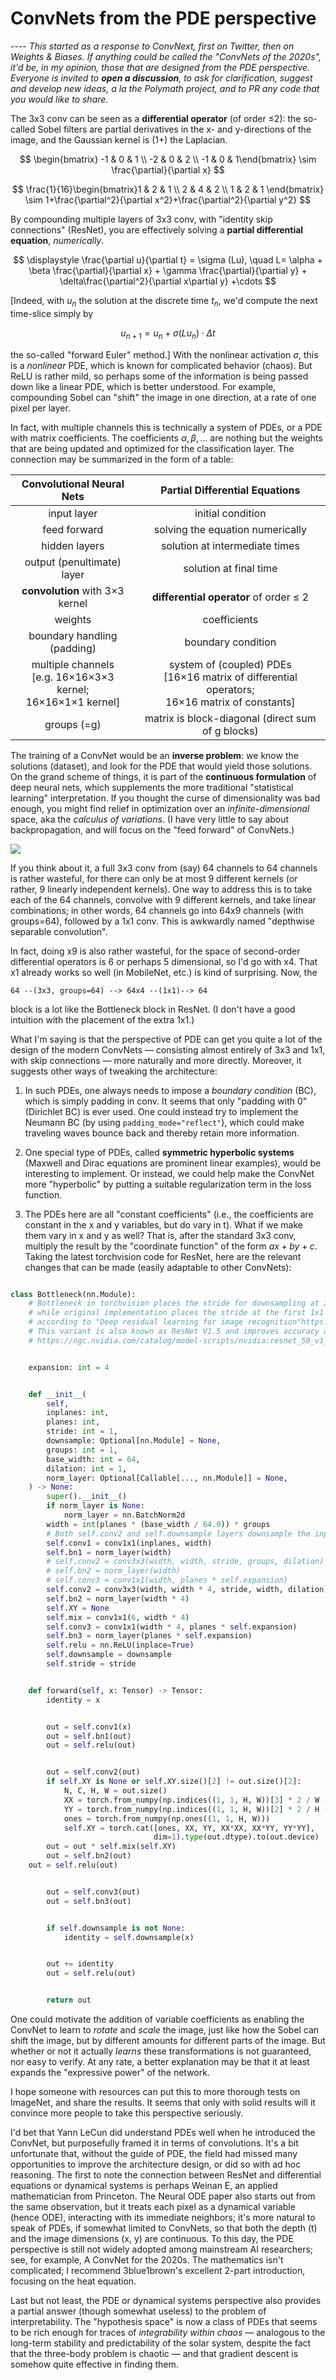 # ConvNets from the PDE perspective

---- *This started as a response to ConvNext, first on Twitter, then on Weights & Biases. If anything could be called the "ConvNets of the 2020s", it'd be, in my opinion, those that are designed from the PDE perspective. Everyone is invited to **open a discussion**, to ask for clarification, suggest and develop new ideas, a la the Polymath project, and to PR any code that you would like to share.*

The 3x3 conv can be seen as a **differential operator** (of order ≤2): the so-called Sobel filters are partial derivatives in the x- and y-directions of the image, and the Gaussian kernel is (1+) the Laplacian.

$$
\begin{bmatrix} -1 & 0 & 1 \\ -2 & 0 & 2 \\ -1 & 0 & 1\end{bmatrix} \sim \frac{\partial}{\partial x}
$$ 

$$
\frac{1}{16}\begin{bmatrix}1 & 2 & 1 \\ 2 & 4 & 2 \\ 1 & 2 & 1 \end{bmatrix} \sim 1+\frac{\partial^2}{\partial x^2}+\frac{\partial^2}{\partial y^2}
$$

By compounding multiple layers of 3x3 conv, with "identity skip connections" (ResNet), you are effectively solving a **partial differential equation**, *numerically*.

$$
\displaystyle \frac{\partial u}{\partial t} = \sigma (Lu), \quad L= \alpha + \beta \frac{\partial}{\partial x} + \gamma \frac{\partial}{\partial y} + \delta\frac{\partial^2}{\partial x\partial y} +\cdots
$$

\[Indeed, with $u_n$ the solution at the discrete time $t_n$, we'd compute the next time-slice simply by 

$$
u_{n+1} = u_n+ \sigma (L u_n) \cdot \Delta t
$$

the so-called "forward Euler" method.] With the nonlinear activation $\sigma$, this is a *nonlinear* PDE, which is known for complicated behavior (chaos). But ReLU is rather mild, so perhaps some of the information is being passed down like a linear PDE, which is better understood. For example, compounding Sobel can "shift" the image in one direction, at a rate of one pixel per layer.

In fact, with multiple channels this is technically a system of PDEs, or a PDE with matrix coefficients. The coefficients $\alpha, \beta,\ldots$ are nothing but the weights that are being updated and optimized for the classification layer. The connection may be summarized in the form of a table:

Convolutional Neural Nets | Partial Differential Equations
:----:|:-------:
input layer | initial condition
feed forward | solving the equation numerically
hidden layers | solution at intermediate times
output (penultimate) layer | solution at final time
**convolution** with 3×3 kernel | **differential operator** of order ≤ 2
weights | coefficients
boundary handling <br> (padding) | boundary condition
multiple channels <br> [e.g. 16×16×3×3 kernel; <br> 16×16×1×1 kernel] | system of (coupled) PDEs <br> [16×16 matrix of differential operators; <br> 16×16 matrix of constants]
groups (=g) | matrix is block-diagonal (direct sum of g blocks)

The training of a ConvNet would be an **inverse problem**: we know the solutions (dataset), and look for the PDE that would yield those solutions. On the grand scheme of things, it is part of the **continuous formulation** of deep neural nets, which supplements the more traditional "statistical learning" interpretation. If you thought the curse of dimensionality was bad enough, you might find relief in optimization over an *infinite-dimensional* space, aka the *calculus of variations*. (I have very little to say about backpropagation, and will focus on the "feed forward" of ConvNets.)

![](/translation.gif)

If you think about it, a full 3x3 conv from (say) 64 channels to 64 channels is rather wasteful, for there can only be at most 9 different kernels (or rather, 9 linearly independent kernels). One way to address this is to take each of the 64 channels, convolve with 9 different kernels, and take linear combinations; in other words, 64 channels go into 64x9 channels (with groups=64), followed by a 1x1 conv. This is awkwardly named "depthwise separable convolution".

In fact, doing x9 is also rather wasteful, for the space of second-order differential operators is 6 or perhaps 5 dimensional, so I'd go with x4. That x1 already works so well (in MobileNet, etc.) is kind of surprising. Now, the

	64 --(3x3, groups=64) --> 64x4 --(1x1)--> 64

block is a lot like the Bottleneck block in ResNet. (I don't have a good intuition with the placement of the extra 1x1.)

What I'm saying is that the perspective of PDE can get you quite a lot of the design of the modern ConvNets — consisting almost entirely of 3x3 and 1x1, with skip connections — more naturally and more directly. Moreover, it suggests other ways of tweaking the architecture:

1. In such PDEs, one always needs to impose a *boundary condition* (BC), which is simply padding in conv. It seems that only "padding with 0" (Dirichlet BC) is ever used. One could instead try to implement the Neumann BC (by using `padding_mode="reflect"`), which could make traveling waves bounce back and thereby retain more information.

1. One special type of PDEs, called **symmetric hyperbolic systems** (Maxwell and Dirac equations are prominent linear examples), would be interesting to implement. Or instead, we could help make the ConvNet more "hyperbolic" by putting a suitable regularization term in the loss function.

1. The PDEs here are all "constant coefficients" (i.e., the coefficients are constant in the x and y variables, but do vary in t). What if we make them vary in x and y as well? That is, after the standard 3x3 conv, multiply the result by the "coordinate function" of the form $ax+by+c$. Taking the latest torchvision code for ResNet, here are the relevant changes that can be made (easily adaptable to other ConvNets):

``` python

class Bottleneck(nn.Module):
    # Bottleneck in torchvision places the stride for downsampling at 3x3 convolution(self.conv2)
    # while original implementation places the stride at the first 1x1 convolution(self.conv1)
    # according to "Deep residual learning for image recognition"https://arxiv.org/abs/1512.03385.
    # This variant is also known as ResNet V1.5 and improves accuracy according to
    # https://ngc.nvidia.com/catalog/model-scripts/nvidia:resnet_50_v1_5_for_pytorch.


    expansion: int = 4


    def __init__(
        self,
        inplanes: int,
        planes: int,
        stride: int = 1,
        downsample: Optional[nn.Module] = None,
        groups: int = 1,
        base_width: int = 64,
        dilation: int = 1,
        norm_layer: Optional[Callable[..., nn.Module]] = None,
    ) -> None:
        super().__init__()
        if norm_layer is None:
            norm_layer = nn.BatchNorm2d
        width = int(planes * (base_width / 64.0)) * groups
        # Both self.conv2 and self.downsample layers downsample the input when stride != 1
        self.conv1 = conv1x1(inplanes, width)
        self.bn1 = norm_layer(width)
        # self.conv2 = conv3x3(width, width, stride, groups, dilation)    # This is the original
        # self.bn2 = norm_layer(width)                                    # This is the original
        # self.conv3 = conv1x1(width, planes * self.expansion)            # This is the original
        self.conv2 = conv3x3(width, width * 4, stride, width, dilation)   # Modified
        self.bn2 = norm_layer(width * 4)                                  # Modified
        self.XY = None                                                    # Modified
        self.mix = conv1x1(6, width * 4)                                  # Modified
        self.conv3 = conv1x1(width * 4, planes * self.expansion)          # Modified
        self.bn3 = norm_layer(planes * self.expansion)
        self.relu = nn.ReLU(inplace=True)
        self.downsample = downsample
        self.stride = stride


    def forward(self, x: Tensor) -> Tensor:
        identity = x


        out = self.conv1(x)
        out = self.bn1(out)
        out = self.relu(out)


        out = self.conv2(out)
        if self.XY is None or self.XY.size()[2] != out.size()[2]:            # Added
            N, C, H, W = out.size()                                          # Added
            XX = torch.from_numpy(np.indices((1, 1, H, W))[3] * 2 / W - 1)   # Added
            YY = torch.from_numpy(np.indices((1, 1, H, W))[2] * 2 / H - 1)   # Added
            ones = torch.from_numpy(np.ones((1, 1, H, W)))                   # Added
            self.XY = torch.cat([ones, XX, YY, XX*XX, XX*YY, YY*YY],         # Added
                                dim=1).type(out.dtype).to(out.device)        # Added
        out = out * self.mix(self.XY)                                        # Added
        out = self.bn2(out)
	out = self.relu(out)


        out = self.conv3(out)
        out = self.bn3(out)


        if self.downsample is not None:
            identity = self.downsample(x)


        out += identity
        out = self.relu(out)


        return out

```

One could motivate the addition of variable coefficients as enabling the ConvNet to learn to *rotate* and *scale* the image, just like how the Sobel can shift the image, but by different amounts for different parts of the image. But whether or not it actually *learns* these transformations is not guaranteed, nor easy to verify. At any rate, a better explanation may be that it at least expands the "expressive power" of the network.

I hope someone with resources can put this to more thorough tests on ImageNet, and share the results. It seems that only with solid results will it convince more people to take this perspective seriously.

I'd bet that Yann LeCun did understand PDEs well when he introduced the ConvNet, but purposefully framed it in terms of convolutions. It's a bit unfortunate that, without the guide of PDE, the field had missed many opportunities to improve the architecture design, or did so with ad hoc reasoning. The first to note the connection between ResNet and differential equations or dynamical systems is perhaps Weinan E, an applied mathematician from Princeton. The Neural ODE paper also starts out from the same observation, but it treats each pixel as a dynamical variable (hence ODE), interacting with its immediate neighbors; it's more natural to speak of PDEs, if somewhat limited to ConvNets, so that both the depth (t) and the image dimensions (x, y) are continuous. To this day, the PDE perspective is still not widely adopted among mainstream AI researchers; see, for example, A ConvNet for the 2020s. The mathematics isn't complicated; I recommend 3blue1brown's excellent 2-part introduction, focusing on the heat equation. 

Last but not least, the PDE or dynamical systems perspective also provides a partial answer (though somewhat useless) to the problem of interpretability. The "hypothesis space" is now a class of PDEs that seems to be rich enough for traces of *integrability within chaos* — analogous to the long-term stability and predictability of the solar system, despite the fact that the three-body problem is chaotic — and that gradient descent is somehow quite effective in finding them.


